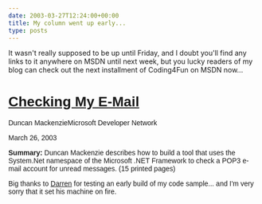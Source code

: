 ```yaml
---
date: 2003-03-27T12:24:00+00:00
title: My column went up early...
type: posts
---
```

It wasn't really supposed to be up until Friday, and I doubt you'll find any links to it anywhere on MSDN until next week, but you lucky readers of my blog can check out the next installment of Coding4Fun on MSDN now...

# <font face="Arial">[Checking My E-Mail](https://msdn.microsoft.com/library/en-us/dncodefun/html/code4fun03282003.asp)

<font face="Arial">Duncan MackenzieMicrosoft Developer Network

<font face="Arial">March 26, 2003

<font face="Arial"><b class="le">Summary:</b> Duncan Mackenzie describes how to build a tool that uses the System.Net namespace of the Microsoft .NET Framework to check a POP3 e-mail account for unread messages. (15 printed pages)



Big thanks to [Darren](https://dotnetweblogs.com/DNeimke/) for testing an early build of my code sample... and I'm very sorry that it set his machine on fire.
